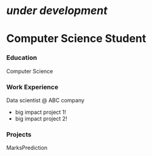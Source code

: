 # *under development*
# Computer Science Student

### Education
Computer Science

### Work Experience
Data scientist @ ABC company
- big impact project 1!
- big impact project 2!

### Projects
MarksPrediction


